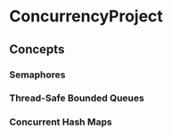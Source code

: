 # ConcurrencyProject

## Concepts

### Semaphores
### Thread-Safe Bounded Queues
### Concurrent Hash Maps

